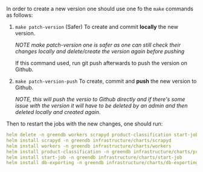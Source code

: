 In order to create a new version one should use one fo the `make` commands as follows:

1. `make patch-version` (Safer) To create and commit **locally** the new version. 

    _NOTE make patch-version one is safer as one can still check their changes locally and delete/create the version again before pushing_

    
    If this command used, run git push afterwards to push the version on Github.


2. `make patch-version-push` To create, commit and **push** the new version to Github.

    _NOTE, this will push the versio to Github directly and if there's some issue with the version it will have to be deleted by an admin and then deleted locally and created again._

Then to restart the jobs with the new changes, one should run:

```yaml
helm delete -n greendb workers scrapyd product-classification start-job db-exporting
helm install scrapyd -n greendb infrastructure/charts/scrapyd
helm install workers -n greendb infrastructure/charts/workers
helm install product-classification -n greendb infrastructure/charts/product-classification/helm
helm install start-job -n greendb infrastructure/charts/start-job
helm install db-exporting -n greendb infrastructure/charts/db-exporting
```